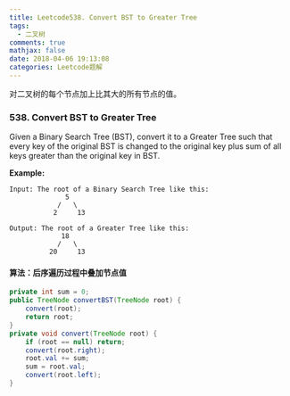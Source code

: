 ```yaml
---
title: Leetcode538. Convert BST to Greater Tree
tags:
  - 二叉树
comments: true
mathjax: false
date: 2018-04-06 19:13:08
categories: Leetcode题解
---
```


对二叉树的每个节点加上比其大的所有节点的值。

<!-- more -->

### 538. Convert BST to Greater Tree

Given a Binary Search Tree (BST), convert it to a Greater Tree such that every key of the original BST is changed to the original key plus sum of all keys greater than the original key in BST.

**Example:**

```
Input: The root of a Binary Search Tree like this:
              5
            /   \
           2     13

Output: The root of a Greater Tree like this:
             18
            /   \
          20     13
```

#### 算法：后序遍历过程中叠加节点值

```java
private int sum = 0;
public TreeNode convertBST(TreeNode root) {
    convert(root);
    return root;
}
private void convert(TreeNode root) {
    if (root == null) return;
    convert(root.right);
    root.val += sum;
    sum = root.val;
    convert(root.left);
}
```

